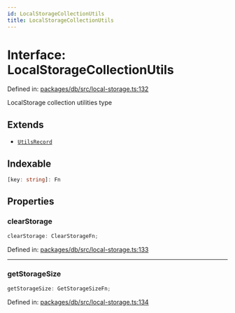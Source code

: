 ```yaml
---
id: LocalStorageCollectionUtils
title: LocalStorageCollectionUtils
---
```


<!-- DO NOT EDIT: this page is autogenerated from the type comments -->

# Interface: LocalStorageCollectionUtils

Defined in: [packages/db/src/local-storage.ts:132](https://github.com/TanStack/db/blob/main/packages/db/src/local-storage.ts#L132)

LocalStorage collection utilities type

## Extends

- [`UtilsRecord`](../../type-aliases/utilsrecord.md)

## Indexable

```ts
[key: string]: Fn
```

## Properties

### clearStorage

```ts
clearStorage: ClearStorageFn;
```

Defined in: [packages/db/src/local-storage.ts:133](https://github.com/TanStack/db/blob/main/packages/db/src/local-storage.ts#L133)

***

### getStorageSize

```ts
getStorageSize: GetStorageSizeFn;
```

Defined in: [packages/db/src/local-storage.ts:134](https://github.com/TanStack/db/blob/main/packages/db/src/local-storage.ts#L134)
